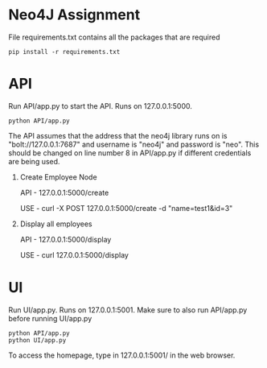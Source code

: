 Neo4J Assignment
==========================

File requirements.txt contains all the packages that are required
    
    pip install -r requirements.txt

API
===========================

Run API/app.py to start the API. Runs on 127.0.0.1:5000. 

    python API/app.py
    
The API assumes that the address that the neo4j library runs on is "bolt://127.0.0.1:7687" and username is "neo4j" and password is "neo". This should be changed on line number  8 in API/app.py if different credentials are being used.

1. Create Employee Node

    API - 127.0.0.1:5000/create
    
    USE - curl -X POST 127.0.0.1:5000/create -d "name=test1&id=3" 

2. Display all employees

    API - 127.0.0.1:5000/display
    
    USE - curl 127.0.0.1:5000/display

UI
============================

Run UI/app.py. Runs on 127.0.0.1:5001. Make sure to also run API/app.py before running UI/app.py


    python API/app.py
    python UI/app.py
    

To access the homepage, type in 127.0.0.1:5001/ in the web browser.
